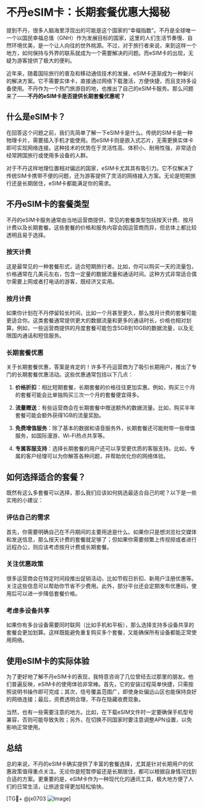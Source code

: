 # 不丹eSIM卡：长期套餐优惠大揭秘

提到不丹，很多人脑海里浮现出的可能是这个国家的“幸福指数”。不丹是全球唯一一个以国民幸福总值（GNH）作为发展目标的国家，这里的人们生活节奏慢、自然环境优美，是一个让人向往的世外桃源。不过，对于旅行者来说，来到这样一个地方，如何保持与外界的联系就成为一个需要解决的问题。而eSIM卡的出现，无疑为游客提供了极大的便利。

近年来，随着国际旅行的普及和移动通信技术的发展，eSIM卡逐渐成为一种新兴的解决方案。它不需要实体卡，直接通过网络下载激活，方便快捷，而且支持多设备使用。不丹作为一个热门旅游目的地，也推出了自己的eSIM卡服务。那么问题来了——**不丹的eSIM卡是否提供长期套餐优惠呢？**

## 什么是eSIM卡？

在回答这个问题之前，我们先简单了解一下eSIM卡是什么。传统的SIM卡是一种物理卡片，需要插入手机才能使用。而eSIM卡则是嵌入式芯片，无需更换实体卡即可实现网络连接。这种技术的优势在于灵活性高、体积小、耐用性强，非常适合经常跨国旅行或使用多设备的人群。

对于不丹这样地理位置相对偏远的国家，eSIM卡尤其具有吸引力。它不仅解决了传统SIM卡携带不便的问题，还为游客提供了灵活的网络接入方案。无论是短期旅行还是长期居住，eSIM卡都能满足你的需求。

## 不丹eSIM卡的套餐类型

不丹的eSIM卡服务通常由当地运营商提供，常见的套餐类型包括按天计费、按月计费以及长期套餐。这些套餐的价格和服务内容会因运营商而异，但总体上都比较透明且易于选择。

### 按天计费

这是最常见的一种套餐形式，适合短期旅行者。比如，你可以购买一天的流量包，价格通常在几美元左右，包含一定量的数据流量和通话时间。这种方式非常适合偶尔需要上网或者打电话的游客，既经济又实用。

### 按月计费

如果你计划在不丹停留较长时间，比如一个月甚至更久，那么按月计费的套餐可能更适合你。这类套餐通常提供更大的数据流量和更多的通话时长，价格也相对划算。例如，一些运营商提供的月度套餐可能包含5GB到10GB的数据流量，以及无限国内通话和短信服务。

### 长期套餐优惠

关于长期套餐优惠，答案是肯定的！许多不丹运营商为了吸引长期用户，推出了专门的长期套餐优惠活动。这些优惠通常包括以下几点：

1. **价格折扣**：相比短期套餐，长期套餐的价格往往更加实惠。例如，购买三个月的套餐可能会比单独购买三次一个月的套餐便宜得多。
   
2. **流量赠送**：有些运营商会在长期套餐中赠送额外的数据流量。比如，购买半年套餐可能会额外获得1GB的流量奖励。

3. **免费增值服务**：除了基本的数据和语音服务外，长期套餐还可能附带一些增值服务，如国际漫游、Wi-Fi热点共享等。

4. **专属客服支持**：选择长期套餐的用户还可以享受更优质的客服支持。比如，专属的客户经理可以为你解答各种问题，并帮助优化你的网络体验。

## 如何选择适合的套餐？

既然有这么多套餐可以选择，那么我们应该如何挑选最适合自己的呢？以下是一些实用的小建议：

### 评估自己的需求

首先，你需要明确自己在不丹期间的主要用途是什么。如果你只是想浏览社交媒体和发送信息，那么按天计费的套餐就足够了；但如果你需要频繁上传视频或者进行远程办公，则应该考虑按月计费或长期套餐。

### 关注优惠政策

很多运营商会在特定时间段推出促销活动，比如节假日折扣、新用户注册优惠等。关注这些信息可以帮助你节省不少费用。此外，部分平台还会定期发布优惠码，使用后可以进一步降低套餐价格。

### 考虑多设备共享

如果你有多台设备需要同时联网（比如手机和平板），那么选择支持多设备共享的套餐会更加划算。这样既能避免重复购买多个套餐，又能确保所有设备都能正常使用网络。

## 使用eSIM卡的实际体验

为了更好地了解不丹eSIM卡的表现，我特意咨询了几位曾经去过那里的朋友。他们普遍反映，eSIM卡的使用体验非常棒。首先，它的安装过程简单快捷，只需按照说明书操作即可完成；其次，信号覆盖范围广，即使身处偏远山区也能保持良好的网络连接；最后，资费透明合理，不存在隐藏收费现象。

当然，也有一些需要注意的地方。比如，在下载eSIM文件时一定要确保手机型号兼容，否则可能导致失败；另外，在切换不同国家时要注意调整APN设置，以免影响正常使用。

## 总结

总的来说，不丹的eSIM卡确实提供了丰富的套餐选择，尤其是针对长期用户的优惠政策值得重点关注。无论你是短暂停留还是长期居住，都可以根据自身情况找到合适的方案。更重要的是，eSIM卡作为一种现代化的通讯工具，极大地方便了人们的日常生活，让旅途变得更加轻松愉快。

[TG💪+ @jx0703 ![Image](https://github.com/user-attachments/assets/dbca1d08-cadb-493c-b0ec-ad6f7a83f270)]